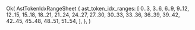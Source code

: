 Ok(
    AstTokenIdxRangeSheet {
        ast_token_idx_ranges: [
            0..3,
            3..6,
            6..9,
            9..12,
            12..15,
            15..18,
            18..21,
            21..24,
            24..27,
            27..30,
            30..33,
            33..36,
            36..39,
            39..42,
            42..45,
            45..48,
            48..51,
            51..54,
        ],
    },
)
